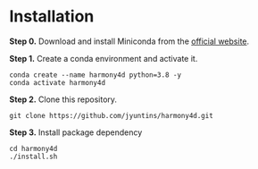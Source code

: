 # Installation

**Step 0.** Download and install Miniconda from the [official website](https://docs.conda.io/en/latest/miniconda.html).

**Step 1.** Create a conda environment and activate it.

```shell
conda create --name harmony4d python=3.8 -y
conda activate harmony4d
```

**Step 2.** Clone this repository.

```shell
git clone https://github.com/jyuntins/harmony4d.git
```

**Step 3.** Install package dependency

```shell
cd harmony4d
./install.sh
```
